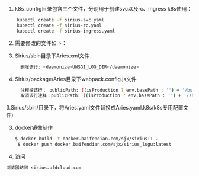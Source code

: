 
1. k8s_config目录包含三个文件，分别用于创建svc以及rc、ingress
    k8s使用：
```Bash
    kubectl create -f sirius-svc.yaml
    kubectl create -f sirius-rc.yaml
    kubectl create -f sirius-ingress.yaml
```


2. 需要修改的文件如下：
  1. Sirius/sbin目录下Aries.xml文件
      ```Bash
        删除该行: <daemonize>UWSGI_LOG_DIR</daemonize>
      ```

  2. Sirius/package/Aries目录下webpack.config.js文件
      ```Bash
        注释掉该行： publicPath: ((isProduction ? env.basePath : '') + '/build/').replace(/\/\//, '/')
        取消该行注释：publicPath: ((isProduction ? env.basePath : '') + '/static/aries/').replace(/\/\//, '/')
      ```
  3.Sirius/sbin/目录下，将Aries.yaml文件替换成Aries.yaml.k8s(k8s专用配置文件)

3. docker镜像制作

      ```Bash
      $ docker build -t docker.baifendian.com/sjx/sirius:1 .
       $ docker push docker.baifendian.com/sjx/sirius_lugu:latest
      ```

4. 访问
```Bash
浏览器访问 sirius.bfdcloud.com
```
